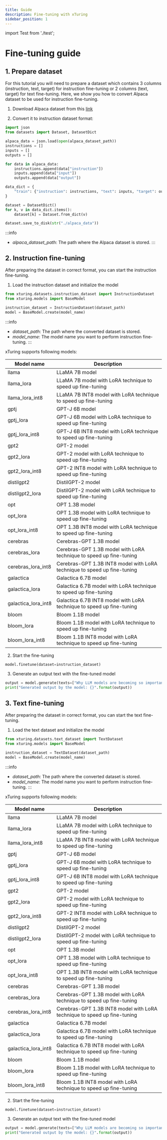 ```yaml
---
title: Guide
description: Fine-tuning with xTuring
sidebar_position: 1
---
```

import Test from './test';
# Fine-tuning guide
<Test />

## 1. Prepare dataset

For this tutorial you will need to prepare a dataset which contains 3 columns (instruction, text, target) for instruction fine-tuning or 2 columns (text, target) for text fine-tuning. Here, we show you how to convert Alpaca dataset to be used for instruction fine-tuning.

1. Download Alpaca dataset from this [link](https://github.com/tatsu-lab/stanford_alpaca/blob/main/alpaca_data.json)

2. Convert it to instruction dataset format:

```python
import json
from datasets import Dataset, DatasetDict

alpaca_data = json.load(open(alpaca_dataset_path))
instructions = []
inputs = []
outputs = []

for data in alpaca_data:
    instructions.append(data["instruction"])
    inputs.append(data["input"])
    outputs.append(data["output"])

data_dict = {
    "train": {"instruction": instructions, "text": inputs, "target": outputs}
}

dataset = DatasetDict()
for k, v in data_dict.items():
    dataset[k] = Dataset.from_dict(v)

dataset.save_to_disk(str("./alpaca_data"))
```


:::info

- *alpaca_dataset_path*: The path where the Alpaca dataset is stored.
:::

## 2. Instruction fine-tuning

After preparing the dataset in correct format, you can start the instruction fine-tuning.

1. Load the instruction dataset and initialize the model

```python
from xturing.datasets.instruction_dataset import InstructionDataset
from xturing.models import BaseModel

instruction_dataset = InstructionDataset(dataset_path)
model = BaseModel.create(model_name)
```

:::info

- *dataset_path*: The path where the converted dataset is stored.
- *model_name*: The model name you want to perform instruction fine-tuning.
:::

xTuring supports following models:

|      Model name      | Description |
| --------- | ---- |
| llama | LLaMA 7B model |
| llama_lora | LLaMA 7B model with LoRA technique to speed up fine-tuning  |
| llama_lora_int8 | LLaMA 7B INT8 model with LoRA technique to speed up fine-tuning
| gptj | GPT-J 6B model |
| gptj_lora | GPT-J 6B model with LoRA technique to speed up fine-tuning  |
| gptj_lora_int8 | GPT-J 6B INT8 model with LoRA technique to speed up fine-tuning
| gpt2 | GPT-2 model |
| gpt2_lora | GPT-2 model with LoRA technique to speed up fine-tuning  |
| gpt2_lora_int8 | GPT-2 INT8 model with LoRA technique to speed up fine-tuning |
| distilgpt2 | DistilGPT-2 model |
| distilgpt2_lora | DistilGPT-2 model with LoRA technique to speed up fine-tuning  |
| opt | OPT 1.3B model |
| opt_lora | OPT 1.3B model with LoRA technique to speed up fine-tuning  |
| opt_lora_int8 | OPT 1.3B INT8 model with LoRA technique to speed up fine-tuning |
| cerebras | Cerebras-GPT 1.3B model |
| cerebras_lora | Cerebras-GPT 1.3B model with LoRA technique to speed up fine-tuning  |
| cerebras_lora_int8 | Cerebras-GPT 1.3B INT8 model with LoRA technique to speed up fine-tuning |
| galactica | Galactica 6.7B model |
| galactica_lora | Galactica 6.7B model with LoRA technique to speed up fine-tuning  |
| galactica_lora_int8 | Galactica 6.7B INT8 model with LoRA technique to speed up fine-tuning |
| bloom | Bloom 1.1B model |
| bloom_lora | Bloom 1.1B model with LoRA technique to speed up fine-tuning  |
| bloom_lora_int8 | Bloom 1.1B INT8 model with LoRA technique to speed up fine-tuning |


2. Start the fine-tuning

```python
model.finetune(dataset=instruction_dataset)
```

3. Generate an output text with the fine-tuned model

```python
output = model.generate(texts=["Why LLM models are becoming so important?"])
print("Generated output by the model: {}".format(output))
```

## 3. Text fine-tuning
After preparing the dataset in correct format, you can start the text fine-tuning.

1. Load the text dataset and initialize the model

```python
from xturing.datasets.text_dataset import TextDataset
from xturing.models import BaseModel

instruction_dataset = TextDataset(dataset_path)
model = BaseModel.create(model_name)
```

:::info

- *dataset_path*: The path where the converted dataset is stored.
- *model_name*: The model name you want to perform instruction fine-tuning.
:::

xTuring supports following models:

|      Model name      | Description |
| --------- | ---- |
| llama | LLaMA 7B model |
| llama_lora | LLaMA 7B model with LoRA technique to speed up fine-tuning  |
| llama_lora_int8 | LLaMA 7B INT8 model with LoRA technique to speed up fine-tuning
| gptj | GPT-J 6B model |
| gptj_lora | GPT-J 6B model with LoRA technique to speed up fine-tuning  |
| gptj_lora_int8 | GPT-J 6B INT8 model with LoRA technique to speed up fine-tuning
| gpt2 | GPT-2 model |
| gpt2_lora | GPT-2 model with LoRA technique to speed up fine-tuning  |
| gpt2_lora_int8 | GPT-2 INT8 model with LoRA technique to speed up fine-tuning |
| distilgpt2 | DistilGPT-2 model |
| distilgpt2_lora | DistilGPT-2 model with LoRA technique to speed up fine-tuning  |
| opt | OPT 1.3B model |
| opt_lora | OPT 1.3B model with LoRA technique to speed up fine-tuning  |
| opt_lora_int8 | OPT 1.3B INT8 model with LoRA technique to speed up fine-tuning |
| cerebras | Cerebras-GPT 1.3B model |
| cerebras_lora | Cerebras-GPT 1.3B model with LoRA technique to speed up fine-tuning  |
| cerebras_lora_int8 | Cerebras-GPT 1.3B INT8 model with LoRA technique to speed up fine-tuning |
| galactica | Galactica 6.7B model |
| galactica_lora | Galactica 6.7B model with LoRA technique to speed up fine-tuning  |
| galactica_lora_int8 | Galactica 6.7B INT8 model with LoRA technique to speed up fine-tuning |
| bloom | Bloom 1.1B model |
| bloom_lora | Bloom 1.1B model with LoRA technique to speed up fine-tuning  |
| bloom_lora_int8 | Bloom 1.1B INT8 model with LoRA technique to speed up fine-tuning |


2. Start the fine-tuning

```python
model.finetune(dataset=instruction_dataset)
```

3. Generate an output text with the fine-tuned model

```python
output = model.generate(texts=["Why LLM models are becoming so important?"])
print("Generated output by the model: {}".format(output))
```
